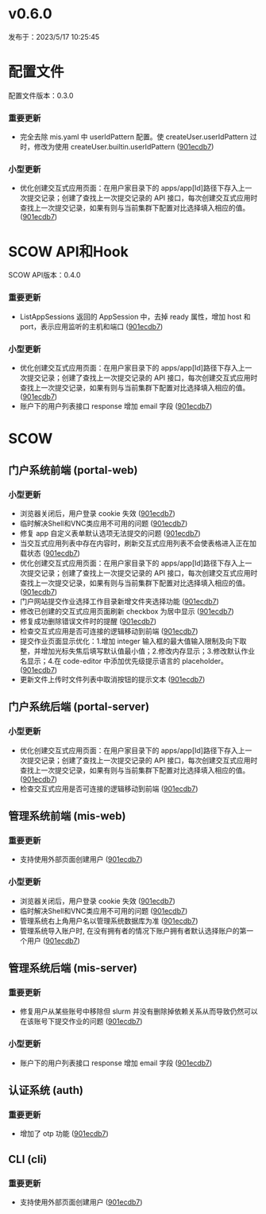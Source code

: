 # v0.6.0

发布于：2023/5/17 10:25:45

# 配置文件

配置文件版本：0.3.0

### 重要更新
- 完全去除 mis.yaml 中 userIdPattern 配置。使 createUser.userIdPattern 过时，修改为使用 createUser.builtin.userIdPattern ([901ecdb7](https://github.com/PKUHPC/OpenSCOW/commit/901ecdb7e096984959e251b4346a981e23f6754c))

### 小型更新
- 优化创建交互式应用页面：在用户家目录下的 apps/app[Id]路径下存入上一次提交记录；创建了查找上一次提交记录的 API 接口，每次创建交互式应用时查找上一次提交记录，如果有则与当前集群下配置对比选择填入相应的值。 ([901ecdb7](https://github.com/PKUHPC/OpenSCOW/commit/901ecdb7e096984959e251b4346a981e23f6754c))


# SCOW API和Hook

SCOW API版本：0.4.0

### 重要更新
- ListAppSessions 返回的 AppSession 中，去掉 ready 属性，增加 host 和 port，表示应用监听的主机和端口 ([901ecdb7](https://github.com/PKUHPC/OpenSCOW/commit/901ecdb7e096984959e251b4346a981e23f6754c))

### 小型更新
- 优化创建交互式应用页面：在用户家目录下的 apps/app[Id]路径下存入上一次提交记录；创建了查找上一次提交记录的 API 接口，每次创建交互式应用时查找上一次提交记录，如果有则与当前集群下配置对比选择填入相应的值。 ([901ecdb7](https://github.com/PKUHPC/OpenSCOW/commit/901ecdb7e096984959e251b4346a981e23f6754c))
- 账户下的用户列表接口 response 增加 email 字段 ([901ecdb7](https://github.com/PKUHPC/OpenSCOW/commit/901ecdb7e096984959e251b4346a981e23f6754c))


# SCOW

## 门户系统前端 (portal-web) 

### 小型更新
- 浏览器关闭后，用户登录 cookie 失效 ([901ecdb7](https://github.com/PKUHPC/OpenSCOW/commit/901ecdb7e096984959e251b4346a981e23f6754c))
- 临时解决Shell和VNC类应用不可用的问题 ([901ecdb7](https://github.com/PKUHPC/OpenSCOW/commit/901ecdb7e096984959e251b4346a981e23f6754c))
- 修复 app 自定义表单默认选项无法提交的问题 ([901ecdb7](https://github.com/PKUHPC/OpenSCOW/commit/901ecdb7e096984959e251b4346a981e23f6754c))
- 当交互式应用列表中存在内容时，刷新交互式应用列表不会使表格进入正在加载状态 ([901ecdb7](https://github.com/PKUHPC/OpenSCOW/commit/901ecdb7e096984959e251b4346a981e23f6754c))
- 优化创建交互式应用页面：在用户家目录下的 apps/app[Id]路径下存入上一次提交记录；创建了查找上一次提交记录的 API 接口，每次创建交互式应用时查找上一次提交记录，如果有则与当前集群下配置对比选择填入相应的值。 ([901ecdb7](https://github.com/PKUHPC/OpenSCOW/commit/901ecdb7e096984959e251b4346a981e23f6754c))
- 门户网站提交作业选择工作目录新增文件夹选择功能 ([901ecdb7](https://github.com/PKUHPC/OpenSCOW/commit/901ecdb7e096984959e251b4346a981e23f6754c))
- 修改已创建的交互式应用页面刷新 checkbox 为居中显示 ([901ecdb7](https://github.com/PKUHPC/OpenSCOW/commit/901ecdb7e096984959e251b4346a981e23f6754c))
- 修复成功删除错误文件时的提醒 ([901ecdb7](https://github.com/PKUHPC/OpenSCOW/commit/901ecdb7e096984959e251b4346a981e23f6754c))
- 检查交互式应用是否可连接的逻辑移动到前端 ([901ecdb7](https://github.com/PKUHPC/OpenSCOW/commit/901ecdb7e096984959e251b4346a981e23f6754c))
- 提交作业页面显示优化：1.增加 integer 输入框的最大值输入限制及向下取整，并增加光标失焦后填写默认值最小值；2.修改内存显示；3.修改默认作业名显示；4.在 code-editor 中添加优先级提示语言的 placeholder。 ([901ecdb7](https://github.com/PKUHPC/OpenSCOW/commit/901ecdb7e096984959e251b4346a981e23f6754c))
- 更新文件上传时文件列表中取消按钮的提示文本 ([901ecdb7](https://github.com/PKUHPC/OpenSCOW/commit/901ecdb7e096984959e251b4346a981e23f6754c))

## 门户系统后端 (portal-server) 

### 小型更新
- 优化创建交互式应用页面：在用户家目录下的 apps/app[Id]路径下存入上一次提交记录；创建了查找上一次提交记录的 API 接口，每次创建交互式应用时查找上一次提交记录，如果有则与当前集群下配置对比选择填入相应的值。 ([901ecdb7](https://github.com/PKUHPC/OpenSCOW/commit/901ecdb7e096984959e251b4346a981e23f6754c))
- 检查交互式应用是否可连接的逻辑移动到前端 ([901ecdb7](https://github.com/PKUHPC/OpenSCOW/commit/901ecdb7e096984959e251b4346a981e23f6754c))

## 管理系统前端 (mis-web) 

### 重要更新
- 支持使用外部页面创建用户 ([901ecdb7](https://github.com/PKUHPC/OpenSCOW/commit/901ecdb7e096984959e251b4346a981e23f6754c))

### 小型更新
- 浏览器关闭后，用户登录 cookie 失效 ([901ecdb7](https://github.com/PKUHPC/OpenSCOW/commit/901ecdb7e096984959e251b4346a981e23f6754c))
- 临时解决Shell和VNC类应用不可用的问题 ([901ecdb7](https://github.com/PKUHPC/OpenSCOW/commit/901ecdb7e096984959e251b4346a981e23f6754c))
- 管理系统右上角用户名以管理系统数据库为准 ([901ecdb7](https://github.com/PKUHPC/OpenSCOW/commit/901ecdb7e096984959e251b4346a981e23f6754c))
- 管理系统导入账户时, 在没有拥有者的情况下账户拥有者默认选择账户的第一个用户 ([901ecdb7](https://github.com/PKUHPC/OpenSCOW/commit/901ecdb7e096984959e251b4346a981e23f6754c))

## 管理系统后端 (mis-server) 

### 重要更新
- 修复用户从某些账号中移除但 slurm 并没有删除掉依赖关系从而导致仍然可以在该账号下提交作业的问题 ([901ecdb7](https://github.com/PKUHPC/OpenSCOW/commit/901ecdb7e096984959e251b4346a981e23f6754c))

### 小型更新
- 账户下的用户列表接口 response 增加 email 字段 ([901ecdb7](https://github.com/PKUHPC/OpenSCOW/commit/901ecdb7e096984959e251b4346a981e23f6754c))

## 认证系统 (auth) 

### 重要更新
- 增加了 otp 功能 ([901ecdb7](https://github.com/PKUHPC/OpenSCOW/commit/901ecdb7e096984959e251b4346a981e23f6754c))

## CLI (cli) 

### 重要更新
- 支持使用外部页面创建用户 ([901ecdb7](https://github.com/PKUHPC/OpenSCOW/commit/901ecdb7e096984959e251b4346a981e23f6754c))


